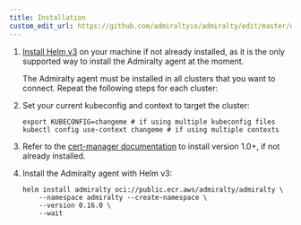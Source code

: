 ```yaml
---
title: Installation
custom_edit_url: https://github.com/admiraltyio/admiralty/edit/master/docs/operator_guide/installation.md
---
```




1.  [Install Helm v3](https://helm.sh/docs/intro/install/) on your machine if not already installed, as it is the only supported way to install the Admiralty agent at the moment.

    The Admiralty agent must be installed in all clusters that you want to connect. Repeat the following steps for each cluster:

1.  Set your current kubeconfig and context to target the cluster:

    ```shell script
    export KUBECONFIG=changeme # if using multiple kubeconfig files
    kubectl config use-context changeme # if using multiple contexts
    ```

1.  Refer to the [cert-manager documentation](https://cert-manager.io/docs/installation/kubernetes/) to install version 1.0+, if not already installed.

1.  Install the Admiralty agent with Helm v3:

    ```shell script
    helm install admiralty oci://public.ecr.aws/admiralty/admiralty \
        --namespace admiralty --create-namespace \
        --version 0.16.0 \
        --wait
    ```
